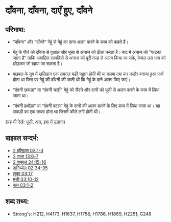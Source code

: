 # दाँवना, दाँवना, दाएँ हुए, दाँवने #

## परिभाषा: ##

* “दाँवना” और “दाँवने” गेहूं से गेहूं का दाना अलग करने के काम को कहते हैं। 

* गेहूं के पौधे को दाँवना से पुआल और भुसा से अनाज को ढीला करता है। बाद में अनाज को "फटका जाता है" ताकि अवांछित सामग्रियों से अनाज को पूरी तरह से अलग किया जा सके, केवल उस भाग को छोड़कर जो खाया जा सकता है।
* बाइबल के युग में खलिहान एक समतल बड़ी चट्टान होती थी या मलबा दबा कर कठोर बनाया हुआ फर्श होता था जिस पर गेहूं की दाँवनी की जाती थी कि गेहूं के दाने अलग किए जाएं।
* “दंवनी छकड़ा” या “दंवनी चर्खी” गेहूं को रौंदने और दानों को भूसी से अलग करने के काम में लिया जाता था।
* “दंवनी हथौड़ा” या “दंवनी पटल” गेहूं के दानों की अलग करने के लिए काम में लिया जाता था। यह लकड़ी का एक तख्ता होता था जिसमें कीले लगी होती थी।

(यह भी देखें: [भूसी](../other/chaff.md), [अन्न](../other/grain.md), [हवा में उड़ाना](../other/winnow.md))

## बाइबल सन्दर्भ: ##

* [2 इतिहास 03:1-3](rc://en/tn/help/2ch/03/01)
* [2 राजा 13:6-7](rc://en/tn/help/2ki/13/06)
* [2 शमूएल 24:15-16](rc://en/tn/help/2sa/24/15)
* [दानिय्येल 02:34-35](rc://en/tn/help/dan/02/34)
* [लूका 03:17](rc://en/tn/help/luk/03/17)
* [मत्ती 03:10-12](rc://en/tn/help/mat/03/10)
* [रूत 03:1-2](rc://en/tn/help/rut/03/01)

## शब्द तथ्य: ##

* Strong's: H212, H4173, H1637, H1758, H1786, H1869, H2251, G248
